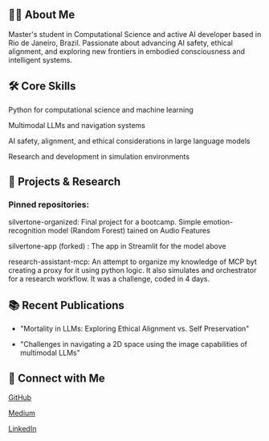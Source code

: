 ## 🧑‍💻 About Me
Master's student in Computational Science and active AI developer based in Rio de Janeiro, Brazil. Passionate about advancing AI safety, ethical alignment, and exploring new frontiers in embodied consciousness and intelligent systems.

## 🛠️ Core Skills
Python for computational science and machine learning

Multimodal LLMs and navigation systems

AI safety, alignment, and ethical considerations in large language models

Research and development in simulation environments

## 🚀 Projects & Research
### Pinned repositories:

silvertone-organized: Final project for a bootcamp. Simple emotion-recognition model (Random Forest) tained on Audio Features

silvertone-app (forked) : The app in Streamlit for the model above

research-assistant-mcp: An attempt to organize my knowledge of MCP byt creating a proxy for it using python logic. It also simulates and orchestrator for a research workflow. It was a challenge, coded in 4 days.


## 📚 Recent Publications
- "Mortality in LLMs: Exploring Ethical Alignment vs. Self Preservation"

- "Challenges in navigating a 2D space using the image capabilities of multimodal LLMs"

## 🤝 Connect with Me
[GitHub](https://github.com/vsattamini)

[Medium](https://medium.com/@victor.l.sattamini)

[LinkedIn](https://www.linkedin.com/in/victorsattamini/)

